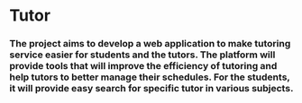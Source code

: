 # Tutor

### The project aims to develop a web application to make tutoring service easier for students and the tutors. The platform will provide tools that will improve the efficiency of tutoring and help tutors to better manage their schedules. For the students, it will provide easy search for specific tutor in various subjects. 
